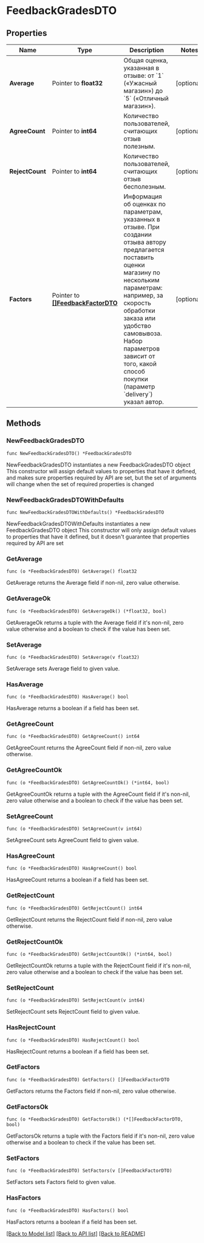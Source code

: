 # FeedbackGradesDTO

## Properties

Name | Type | Description | Notes
------------ | ------------- | ------------- | -------------
**Average** | Pointer to **float32** | Общая оценка, указанная в отзыве: от &#x60;1&#x60; («Ужасный магазин») до &#x60;5&#x60; («Отличный магазин»). | [optional] 
**AgreeCount** | Pointer to **int64** | Количество пользователей, считающих отзыв полезным. | [optional] 
**RejectCount** | Pointer to **int64** | Количество пользователей, считающих отзыв бесполезным. | [optional] 
**Factors** | Pointer to [**[]FeedbackFactorDTO**](FeedbackFactorDTO.md) | Информация об оценках по параметрам, указанных в отзыве.  При создании отзыва автору предлагается поставить оценки магазину по нескольким параметрам: например, за скорость обработки заказа или удобство самовывоза. Набор параметров зависит от того, какой способ покупки (параметр &#x60;delivery&#x60;) указал автор.  | [optional] 

## Methods

### NewFeedbackGradesDTO

`func NewFeedbackGradesDTO() *FeedbackGradesDTO`

NewFeedbackGradesDTO instantiates a new FeedbackGradesDTO object
This constructor will assign default values to properties that have it defined,
and makes sure properties required by API are set, but the set of arguments
will change when the set of required properties is changed

### NewFeedbackGradesDTOWithDefaults

`func NewFeedbackGradesDTOWithDefaults() *FeedbackGradesDTO`

NewFeedbackGradesDTOWithDefaults instantiates a new FeedbackGradesDTO object
This constructor will only assign default values to properties that have it defined,
but it doesn't guarantee that properties required by API are set

### GetAverage

`func (o *FeedbackGradesDTO) GetAverage() float32`

GetAverage returns the Average field if non-nil, zero value otherwise.

### GetAverageOk

`func (o *FeedbackGradesDTO) GetAverageOk() (*float32, bool)`

GetAverageOk returns a tuple with the Average field if it's non-nil, zero value otherwise
and a boolean to check if the value has been set.

### SetAverage

`func (o *FeedbackGradesDTO) SetAverage(v float32)`

SetAverage sets Average field to given value.

### HasAverage

`func (o *FeedbackGradesDTO) HasAverage() bool`

HasAverage returns a boolean if a field has been set.

### GetAgreeCount

`func (o *FeedbackGradesDTO) GetAgreeCount() int64`

GetAgreeCount returns the AgreeCount field if non-nil, zero value otherwise.

### GetAgreeCountOk

`func (o *FeedbackGradesDTO) GetAgreeCountOk() (*int64, bool)`

GetAgreeCountOk returns a tuple with the AgreeCount field if it's non-nil, zero value otherwise
and a boolean to check if the value has been set.

### SetAgreeCount

`func (o *FeedbackGradesDTO) SetAgreeCount(v int64)`

SetAgreeCount sets AgreeCount field to given value.

### HasAgreeCount

`func (o *FeedbackGradesDTO) HasAgreeCount() bool`

HasAgreeCount returns a boolean if a field has been set.

### GetRejectCount

`func (o *FeedbackGradesDTO) GetRejectCount() int64`

GetRejectCount returns the RejectCount field if non-nil, zero value otherwise.

### GetRejectCountOk

`func (o *FeedbackGradesDTO) GetRejectCountOk() (*int64, bool)`

GetRejectCountOk returns a tuple with the RejectCount field if it's non-nil, zero value otherwise
and a boolean to check if the value has been set.

### SetRejectCount

`func (o *FeedbackGradesDTO) SetRejectCount(v int64)`

SetRejectCount sets RejectCount field to given value.

### HasRejectCount

`func (o *FeedbackGradesDTO) HasRejectCount() bool`

HasRejectCount returns a boolean if a field has been set.

### GetFactors

`func (o *FeedbackGradesDTO) GetFactors() []FeedbackFactorDTO`

GetFactors returns the Factors field if non-nil, zero value otherwise.

### GetFactorsOk

`func (o *FeedbackGradesDTO) GetFactorsOk() (*[]FeedbackFactorDTO, bool)`

GetFactorsOk returns a tuple with the Factors field if it's non-nil, zero value otherwise
and a boolean to check if the value has been set.

### SetFactors

`func (o *FeedbackGradesDTO) SetFactors(v []FeedbackFactorDTO)`

SetFactors sets Factors field to given value.

### HasFactors

`func (o *FeedbackGradesDTO) HasFactors() bool`

HasFactors returns a boolean if a field has been set.


[[Back to Model list]](../README.md#documentation-for-models) [[Back to API list]](../README.md#documentation-for-api-endpoints) [[Back to README]](../README.md)


